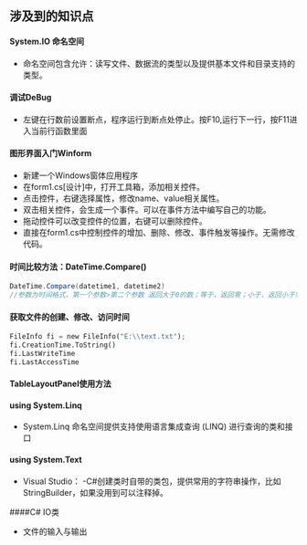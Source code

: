 ## 涉及到的知识点

#### System.IO 命名空间
- 命名空间包含允许：读写文件、数据流的类型以及提供基本文件和目录支持的类型。

#### 调试DeBug
- 左键在行数前设置断点，程序运行到断点处停止。按F10,运行下一行，按F11进入当前行函数里面

#### 图形界面入门Winform
- 新建一个Windows窗体应用程序
- 在form1.cs[设计]中，打开工具箱，添加相关控件。
- 点击控件，右键选择属性，修改name、value相关属性。
- 双击相关控件，会生成一个事件。可以在事件方法中编写自己的功能。
- 拖动控件可以改变控件的位置，右键可以删除控件。
- 直接在form1.cs中控制控件的增加、删除、修改、事件触发等操作。无需修改代码。

#### 时间比较方法：DateTime.Compare()
```c#
DateTime.Compare(datetime1, datetime2)
//参数为时间格式，第一个参数>第二个参数 返回大于0的数；等于，返回零；小于，返回小于零的数。
```
#### 获取文件的创建、修改、访问时间
```python
FileInfo fi = new FileInfo("E:\\text.txt");
fi.CreationTime.ToString()
fi.LastWriteTime
fi.LastAccessTime
```

#### TableLayoutPanel使用方法

#### using System.Linq
- System.Linq 命名空间提供支持使用语言集成查询 (LINQ) 进行查询的类和接口

#### using System.Text
- Visual Studio：
-C#创建类时自带的类包，提供常用的字符串操作，比如StringBuilder，如果没用到可以注释掉。

####C# IO类
- 文件的输入与输出
